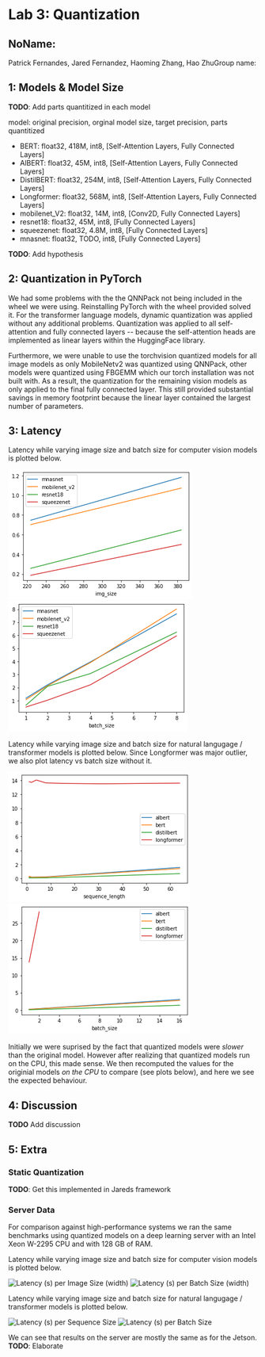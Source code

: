 Lab 3: Quantization
===
NoName:
---
Patrick Fernandes, Jared Fernandez, Haoming Zhang, Hao ZhuGroup name:

1: Models & Model Size
----

**TODO**: Add parts quantitized in each model

model: original precision, orginal model size, target precision, parts quantitized

* BERT: float32, 418M, int8, [Self-Attention Layers, Fully Connected Layers] 
* AlBERT: float32, 45M, int8,  [Self-Attention Layers, Fully Connected Layers] 
* DistilBERT: float32, 254M, int8,  [Self-Attention Layers, Fully Connected Layers] 
* Longformer: float32, 568M, int8,  [Self-Attention Layers, Fully Connected Layers] 
* mobilenet_V2: float32, 14M, int8, [Conv2D, Fully Connected Layers]
* resnet18: float32, 45M, int8, [Fully Connected Layers]
* squeezenet: float32, 4.8M, int8, [Fully Connected Layers]
* mnasnet: float32, TODO, int8, [Fully Connected Layers]

**TODO**: Add hypothesis

2: Quantization in PyTorch
----

We had some problems with the the QNNPack not being included in the wheel we were using. Reinstalling PyTorch with the wheel provided solved it. For the transformer language models, dynamic quantization was applied without any additional problems. Quantization was applied to all self-attention and fully connected layers -- because the self-attention heads are implemented as linear layers within the HuggingFace library.  

Furthermore, we were unable to use the torchvision quantized models for all image models as only MobileNetv2 was quantized using QNNPack, other models were quantized using FBGEMM which our torch installation was not built with.
As a result, the quantization for the remaining vision models as only applied to the final fully connected layer. This still provided substantial savings in memory footprint because the linear layer contained the largest number of parameters.  


3: Latency
----
Latency while varying image size and batch size for computer vision models is plotted below.

![Latency (s) per Image Size (width)](jetson_vision_imgsize.png)
![Latency (s) per Batch Size (width)](jetson_vision_batchsize.png)


Latency while varying image size and batch size for natural langugage / transformer models is plotted below. 
Since Longformer was major outlier, we also plot latency vs batch size without it.

![Latency (s) per Sequence Size](jetson_language_seql.png)
![Latency (s) per Batch Size](jetson_language_batchsize.png)

Initially we were suprised by the fact that quantized models were *slower* than the original model. 
However after realizing that quantized models run on the CPU, this made sense.
We then recomputed the values for the originial models *on the CPU* to compare (see plots below), and here we see the expected behaviour.


4: Discussion
----

**TODO** Add discussion


5: Extra
----

### Static Quantization

**TODO**: Get this implemented in Jareds framework

### Server Data

For comparison against high-performance systems we ran the same benchmarks using quantized models on a deep learning server with an Intel Xeon W-2295 CPU and with 128 GB of RAM.

Latency while varying image size and batch size for computer vision models is plotted below.

![Latency (s) per Image Size (width)](server_vision_imgsize.png)
![Latency (s) per Batch Size (width)](server_vision_batchsize.png)


Latency while varying image size and batch size for natural langugage / transformer models is plotted below. 

![Latency (s) per Sequence Size](server_language_seql.png)
![Latency (s) per Batch Size](server_language_batchsize.png)

We can see that results on the server are mostly the same as for the Jetson. **TODO**: Elaborate

